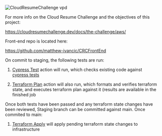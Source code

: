 ![CloudResumeChallenge vpd](https://user-images.githubusercontent.com/111187499/195946326-07c4d65d-3758-494c-9d39-6f2a84d4f85a.jpg)


For more info on the Cloud Resume Challenge and the objectives of this project:

https://cloudresumechallenge.dev/docs/the-challenge/aws/

Front-end repo is located here:

https://github.com/matthew-ivancic/CRCFrontEnd

On commit to staging, the following tests are run:

1) [Cypress Test](https://github.com/matthew-ivancic/CloudResumeChallenge/blob/main/.github/workflows/cypress.yml) action will run, which checks existing code against [cypress tests](https://github.com/matthew-ivancic/CloudResumeChallenge/blob/main/cypress/e2e/CloudResumeChallenge.cy.js)

2) [Terraform Plan](https://github.com/matthew-ivancic/CloudResumeChallenge/blob/main/.github/workflows/terraform_plan.yml) action will also run, which formats and verifies terraform state, and executes terraform plan against it (results are available in the finished job

Once both tests have been passed and any terraform state changes have been reviewed, Staging branch can be committed against main. Once commited to main:

1) [Terraform Apply](https://github.com/matthew-ivancic/CloudResumeChallenge/blob/main/.github/workflows/terraform_apply.yml) will apply pending terraform state changes to infrastructure


